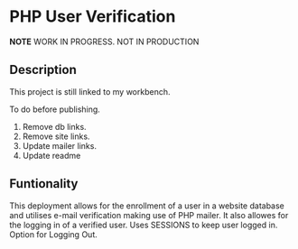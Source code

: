 # PHP User Verification
**NOTE** WORK IN PROGRESS. NOT IN PRODUCTION

## Description

This project is still linked to my workbench.

To do before publishing.

1.  Remove db links.
1.  Remove site links.
1.  Update mailer links.
1.  Update readme

## Funtionality

This deployment allows for the enrollment of a user in a website database and utilises e-mail verification making use of PHP mailer.
It also allowes for the logging in of a verified user.
Uses SESSIONS to keep user logged in.
Option for Logging Out.


